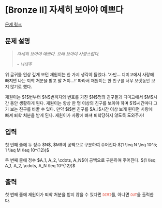 # [Bronze II] 자세히 보아야 예쁘다

[문제 링크](https://www.acmicpc.net/problem/33572) 

## 문제 설명

<blockquote>
<p><em>자세히 보아야 예쁘다. 오래 보아야 사랑스럽다.</em></p>

<p><em>- 나태주</em></p>
</blockquote>

<p>위 글귀를 인상 깊게 보던 재원이는 한 가지 생각이 들었다. '가만... 디미고에서 사랑에 빠지면 나는 퇴학 처분을 받고 말 거야...!' 따라서 재원이는 한 친구를 너무 오랫동안 보지 않기로 했다.</p>

<p>재원이는 $1$번부터 $N$번까지의 번호를 가진 $N$명의 친구들과 디미고에서 $M$시간 동안 생활하게 된다. 재원이는 항상 한 명 이상의 친구를 보아야 하며 $1$시간마다 그가 보는 친구를 바꿀 수 있다. 만약 $i$번 친구를 $A_i$시간 이상 보게 된다면 사랑에 빠져 퇴학 처분을 받게 된다. 재원이가 사랑에 빠져 퇴학당하지 않도록 도와주자!</p>

## 입력 

 <p>첫 번째 줄에 두 정수 $N$, $M$이 공백으로 구분하여 주어진다.$(1 \leq N \leq 10^5; 1 \leq M \leq 10^{12})$</p>

<p>두 번째 줄에 정수 $A_1, A_2, \cdots, A_N$이 공백으로 구분하여 주어진다. $(1 \leq A_1, A_2, \cdots, A_N \leq 10^{12})$</p>

## 출력 

 <p>첫 번째 줄에 재원이가 퇴학 처분을 받지 않을 수 있다면 <span style="color:#e74c3c;"><code>DIMI</code></span>를, 아니면 <span style="color:#e74c3c;"><code>OUT</code></span>을 출력한다.</p>

